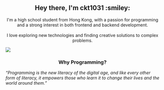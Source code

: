 <h2 align="center">Hey there, I'm ckt1031 :smiley:</h2>

<p align="center">
  I'm a high school student from Hong Kong, with a passion for programming and a strong interest in both frontend and backend development.
  <br />
  <br />
  I love exploring new technologies and finding creative solutions to complex problems.
</p>

<div align="center" style="display: flex; flex-direction: column">
    <img src="https://github-readme-stats-cktsun1031.vercel.app/api?username=ckt1031&show_icons=true&count_private=true&theme=dark" />
</div>

<h3 align="center">Why Programming?</h3>
<em>“Programming is the new literacy of the digital age, and like every other form of literacy, it empowers those who learn it to change their lives and the world around them.”</em>
